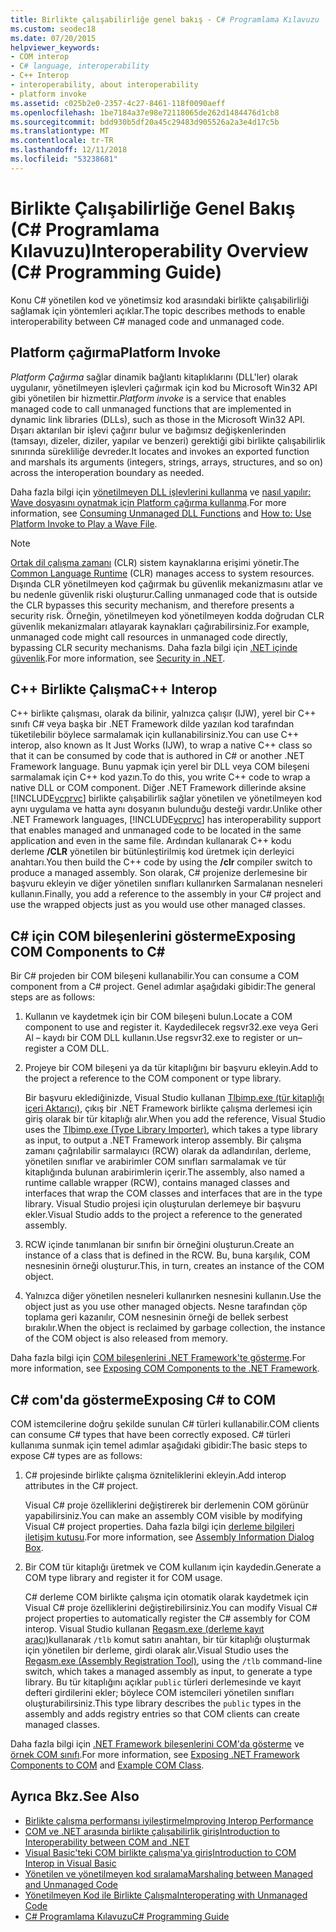 ```yaml
---
title: Birlikte çalışabilirliğe genel bakış - C# Programlama Kılavuzu
ms.custom: seodec18
ms.date: 07/20/2015
helpviewer_keywords:
- COM interop
- C# language, interoperability
- C++ Interop
- interoperability, about interoperability
- platform invoke
ms.assetid: c025b2e0-2357-4c27-8461-118f0090aeff
ms.openlocfilehash: 1be7184a37e98e72118065de262d1484476d1cb8
ms.sourcegitcommit: bdd930b5df20a45c29483d905526a2a3e4d17c5b
ms.translationtype: MT
ms.contentlocale: tr-TR
ms.lasthandoff: 12/11/2018
ms.locfileid: "53238681"
---
```

# <a name="interoperability-overview-c-programming-guide"></a><span data-ttu-id="c619b-102">Birlikte Çalışabilirliğe Genel Bakış (C# Programlama Kılavuzu)</span><span class="sxs-lookup"><span data-stu-id="c619b-102">Interoperability Overview (C# Programming Guide)</span></span>
<span data-ttu-id="c619b-103">Konu C# yönetilen kod ve yönetimsiz kod arasındaki birlikte çalışabilirliği sağlamak için yöntemleri açıklar.</span><span class="sxs-lookup"><span data-stu-id="c619b-103">The topic describes methods to enable interoperability between C# managed code and unmanaged code.</span></span>  
  
## <a name="platform-invoke"></a><span data-ttu-id="c619b-104">Platform çağırma</span><span class="sxs-lookup"><span data-stu-id="c619b-104">Platform Invoke</span></span>  
 <span data-ttu-id="c619b-105">*Platform Çağırma* sağlar dinamik bağlantı kitaplıklarını (DLL'ler) olarak uygulanır, yönetilmeyen işlevleri çağırmak için kod bu Microsoft Win32 API gibi yönetilen bir hizmettir.</span><span class="sxs-lookup"><span data-stu-id="c619b-105">*Platform invoke* is a service that enables managed code to call unmanaged functions that are implemented in dynamic link libraries (DLLs), such as those in the Microsoft Win32 API.</span></span> <span data-ttu-id="c619b-106">Dışarı aktarılan bir işlevi çağırır bulur ve bağımsız değişkenlerinden (tamsayı, dizeler, diziler, yapılar ve benzeri) gerektiği gibi birlikte çalışabilirlik sınırında sürekliliğe devreder.</span><span class="sxs-lookup"><span data-stu-id="c619b-106">It locates and invokes an exported function and marshals its arguments (integers, strings, arrays, structures, and so on) across the interoperation boundary as needed.</span></span>  
  
 <span data-ttu-id="c619b-107">Daha fazla bilgi için [yönetilmeyen DLL işlevlerini kullanma](../../../framework/interop/consuming-unmanaged-dll-functions.md) ve [nasıl yapılır: Wave dosyasını oynatmak için Platform çağırma kullanma](../../../csharp/programming-guide/interop/how-to-use-platform-invoke-to-play-a-wave-file.md).</span><span class="sxs-lookup"><span data-stu-id="c619b-107">For more information, see [Consuming Unmanaged DLL Functions](../../../framework/interop/consuming-unmanaged-dll-functions.md) and [How to: Use Platform Invoke to Play a Wave File](../../../csharp/programming-guide/interop/how-to-use-platform-invoke-to-play-a-wave-file.md).</span></span>  
  
> [!NOTE]
>  <span data-ttu-id="c619b-108">[Ortak dil çalışma zamanı](../../../standard/clr.md) (CLR) sistem kaynaklarına erişimi yönetir.</span><span class="sxs-lookup"><span data-stu-id="c619b-108">The [Common Language Runtime](../../../standard/clr.md) (CLR) manages access to system resources.</span></span> <span data-ttu-id="c619b-109">Dışında CLR yönetilmeyen kod çağırmak bu güvenlik mekanizmasını atlar ve bu nedenle güvenlik riski oluşturur.</span><span class="sxs-lookup"><span data-stu-id="c619b-109">Calling unmanaged code that is outside the CLR bypasses this security mechanism, and therefore presents a security risk.</span></span> <span data-ttu-id="c619b-110">Örneğin, yönetilmeyen kod yönetilmeyen kodda doğrudan CLR güvenlik mekanizmaları atlayarak kaynakları çağırabilirsiniz.</span><span class="sxs-lookup"><span data-stu-id="c619b-110">For example, unmanaged code might call resources in unmanaged code directly, bypassing CLR security mechanisms.</span></span> <span data-ttu-id="c619b-111">Daha fazla bilgi için [.NET içinde güvenlik](../../../standard/security/index.md).</span><span class="sxs-lookup"><span data-stu-id="c619b-111">For more information, see [Security in .NET](../../../standard/security/index.md).</span></span>  
  
## <a name="c-interop"></a><span data-ttu-id="c619b-112">C++ Birlikte Çalışma</span><span class="sxs-lookup"><span data-stu-id="c619b-112">C++ Interop</span></span>  
 <span data-ttu-id="c619b-113">C++ birlikte çalışması, olarak da bilinir, yalnızca çalışır (IJW), yerel bir C++ sınıfı C# veya başka bir .NET Framework dilde yazılan kod tarafından tüketilebilir böylece sarmalamak için kullanabilirsiniz.</span><span class="sxs-lookup"><span data-stu-id="c619b-113">You can use C++ interop, also known as It Just Works (IJW), to wrap a native C++ class so that it can be consumed by code that is authored in C# or another .NET Framework language.</span></span> <span data-ttu-id="c619b-114">Bunu yapmak için yerel bir DLL veya COM bileşeni sarmalamak için C++ kod yazın.</span><span class="sxs-lookup"><span data-stu-id="c619b-114">To do this, you write C++ code to wrap a native DLL or COM component.</span></span> <span data-ttu-id="c619b-115">Diğer .NET Framework dillerinde aksine [!INCLUDE[vcprvc](~/includes/vcprvc-md.md)] birlikte çalışabilirlik sağlar yönetilen ve yönetilmeyen kod aynı uygulama ve hatta aynı dosyanın bulunduğu desteği vardır.</span><span class="sxs-lookup"><span data-stu-id="c619b-115">Unlike other .NET Framework languages, [!INCLUDE[vcprvc](~/includes/vcprvc-md.md)] has interoperability support that enables managed and unmanaged code to be located in the same application and even in the same file.</span></span> <span data-ttu-id="c619b-116">Ardından kullanarak C++ kodu derleme **/CLR** yönetilen bir bütünleştirilmiş kod üretmek için derleyici anahtarı.</span><span class="sxs-lookup"><span data-stu-id="c619b-116">You then build the C++ code by using the **/clr** compiler switch to produce a managed assembly.</span></span> <span data-ttu-id="c619b-117">Son olarak, C# projenize derlemesine bir başvuru ekleyin ve diğer yönetilen sınıfları kullanırken Sarmalanan nesneleri kullanın.</span><span class="sxs-lookup"><span data-stu-id="c619b-117">Finally, you add a reference to the assembly in your C# project and use the wrapped objects just as you would use other managed classes.</span></span>  
  
## <a name="exposing-com-components-to-c"></a><span data-ttu-id="c619b-118">C# için COM bileşenlerini gösterme</span><span class="sxs-lookup"><span data-stu-id="c619b-118">Exposing COM Components to C#</span></span>  
 <span data-ttu-id="c619b-119">Bir C# projeden bir COM bileşeni kullanabilir.</span><span class="sxs-lookup"><span data-stu-id="c619b-119">You can consume a COM component from a C# project.</span></span> <span data-ttu-id="c619b-120">Genel adımlar aşağıdaki gibidir:</span><span class="sxs-lookup"><span data-stu-id="c619b-120">The general steps are as follows:</span></span>  
  
1.  <span data-ttu-id="c619b-121">Kullanın ve kaydetmek için bir COM bileşeni bulun.</span><span class="sxs-lookup"><span data-stu-id="c619b-121">Locate a COM component to use and register it.</span></span> <span data-ttu-id="c619b-122">Kaydedilecek regsvr32.exe veya Geri Al – kaydı bir COM DLL kullanın.</span><span class="sxs-lookup"><span data-stu-id="c619b-122">Use regsvr32.exe to register or un–register a COM DLL.</span></span>  
  
2.  <span data-ttu-id="c619b-123">Projeye bir COM bileşeni ya da tür kitaplığını bir başvuru ekleyin.</span><span class="sxs-lookup"><span data-stu-id="c619b-123">Add to the project a reference to the COM component or type library.</span></span>  
  
     <span data-ttu-id="c619b-124">Bir başvuru eklediğinizde, Visual Studio kullanan [Tlbimp.exe (tür kitaplığı içeri Aktarıcı)](../../../../docs/framework/tools/tlbimp-exe-type-library-importer.md), çıkış bir .NET Framework birlikte çalışma derlemesi için giriş olarak bir tür kitaplığı alır.</span><span class="sxs-lookup"><span data-stu-id="c619b-124">When you add the reference, Visual Studio uses the [Tlbimp.exe (Type Library Importer)](../../../../docs/framework/tools/tlbimp-exe-type-library-importer.md), which takes a type library as input, to output a .NET Framework interop assembly.</span></span> <span data-ttu-id="c619b-125">Bir çalışma zamanı çağrılabilir sarmalayıcı (RCW) olarak da adlandırılan, derleme, yönetilen sınıflar ve arabirimler COM sınıfları sarmalamak ve tür kitaplığında bulunan arabirimlerin içerir.</span><span class="sxs-lookup"><span data-stu-id="c619b-125">The assembly, also named a runtime callable wrapper (RCW), contains managed classes and interfaces that wrap the COM classes and interfaces that are in the type library.</span></span> <span data-ttu-id="c619b-126">Visual Studio projesi için oluşturulan derlemeye bir başvuru ekler.</span><span class="sxs-lookup"><span data-stu-id="c619b-126">Visual Studio adds to the project a reference to the generated assembly.</span></span>  
  
3.  <span data-ttu-id="c619b-127">RCW içinde tanımlanan bir sınıfın bir örneğini oluşturun.</span><span class="sxs-lookup"><span data-stu-id="c619b-127">Create an instance of a class that is defined in the RCW.</span></span> <span data-ttu-id="c619b-128">Bu, buna karşılık, COM nesnesinin örneği oluşturur.</span><span class="sxs-lookup"><span data-stu-id="c619b-128">This, in turn, creates an instance of the COM object.</span></span>  
  
4.  <span data-ttu-id="c619b-129">Yalnızca diğer yönetilen nesneleri kullanırken nesnesini kullanın.</span><span class="sxs-lookup"><span data-stu-id="c619b-129">Use the object just as you use other managed objects.</span></span> <span data-ttu-id="c619b-130">Nesne tarafından çöp toplama geri kazanılır, COM nesnesinin örneği de bellek serbest bırakılır.</span><span class="sxs-lookup"><span data-stu-id="c619b-130">When the object is reclaimed by garbage collection, the instance of the COM object is also released from memory.</span></span>  
  
 <span data-ttu-id="c619b-131">Daha fazla bilgi için [COM bileşenlerini .NET Framework'te gösterme](../../../../docs/framework/interop/exposing-com-components.md).</span><span class="sxs-lookup"><span data-stu-id="c619b-131">For more information, see [Exposing COM Components to the .NET Framework](../../../../docs/framework/interop/exposing-com-components.md).</span></span>  
  
## <a name="exposing-c-to-com"></a><span data-ttu-id="c619b-132">C# com'da gösterme</span><span class="sxs-lookup"><span data-stu-id="c619b-132">Exposing C# to COM</span></span>  
 <span data-ttu-id="c619b-133">COM istemcilerine doğru şekilde sunulan C# türleri kullanabilir.</span><span class="sxs-lookup"><span data-stu-id="c619b-133">COM clients can consume C# types that have been correctly exposed.</span></span> <span data-ttu-id="c619b-134">C# türleri kullanıma sunmak için temel adımlar aşağıdaki gibidir:</span><span class="sxs-lookup"><span data-stu-id="c619b-134">The basic steps to expose C# types are as follows:</span></span>  
  
1.  <span data-ttu-id="c619b-135">C# projesinde birlikte çalışma özniteliklerini ekleyin.</span><span class="sxs-lookup"><span data-stu-id="c619b-135">Add interop attributes in the C# project.</span></span>  
  
     <span data-ttu-id="c619b-136">Visual C# proje özelliklerini değiştirerek bir derlemenin COM görünür yapabilirsiniz.</span><span class="sxs-lookup"><span data-stu-id="c619b-136">You can make an assembly COM visible by modifying Visual C# project properties.</span></span> <span data-ttu-id="c619b-137">Daha fazla bilgi için [derleme bilgileri iletişim kutusu](/visualstudio/ide/reference/assembly-information-dialog-box).</span><span class="sxs-lookup"><span data-stu-id="c619b-137">For more information, see [Assembly Information Dialog Box](/visualstudio/ide/reference/assembly-information-dialog-box).</span></span>  
  
2.  <span data-ttu-id="c619b-138">Bir COM tür kitaplığı üretmek ve COM kullanım için kaydedin.</span><span class="sxs-lookup"><span data-stu-id="c619b-138">Generate a COM type library and register it for COM usage.</span></span>  
  
     <span data-ttu-id="c619b-139">C# derleme COM birlikte çalışma için otomatik olarak kaydetmek için Visual C# proje özelliklerini değiştirebilirsiniz.</span><span class="sxs-lookup"><span data-stu-id="c619b-139">You can modify Visual C# project properties to automatically register the C# assembly for COM interop.</span></span> <span data-ttu-id="c619b-140">Visual Studio kullanan [Regasm.exe (derleme kayıt aracı)](../../../../docs/framework/tools/regasm-exe-assembly-registration-tool.md)kullanarak `/tlb` komut satırı anahtarı, bir tür kitaplığı oluşturmak için yönetilen bir derleme, girdi olarak alır.</span><span class="sxs-lookup"><span data-stu-id="c619b-140">Visual Studio uses the [Regasm.exe (Assembly Registration Tool)](../../../../docs/framework/tools/regasm-exe-assembly-registration-tool.md), using the `/tlb` command-line switch, which takes a managed assembly as input, to generate a type library.</span></span> <span data-ttu-id="c619b-141">Bu tür kitaplığını açıklar `public` türleri derlemesinde ve kayıt defteri girdilerini ekler; böylece COM istemcileri yönetilen sınıfları oluşturabilirsiniz.</span><span class="sxs-lookup"><span data-stu-id="c619b-141">This type library describes the `public` types in the assembly and adds registry entries so that COM clients can create managed classes.</span></span>  
  
 <span data-ttu-id="c619b-142">Daha fazla bilgi için [.NET Framework bileşenlerini COM'da gösterme](../../../../docs/framework/interop/exposing-dotnet-components-to-com.md) ve [örnek COM sınıfı](../../../csharp/programming-guide/interop/example-com-class.md).</span><span class="sxs-lookup"><span data-stu-id="c619b-142">For more information, see [Exposing .NET Framework Components to COM](../../../../docs/framework/interop/exposing-dotnet-components-to-com.md) and [Example COM Class](../../../csharp/programming-guide/interop/example-com-class.md).</span></span>  
  
## <a name="see-also"></a><span data-ttu-id="c619b-143">Ayrıca Bkz.</span><span class="sxs-lookup"><span data-stu-id="c619b-143">See Also</span></span>

- [<span data-ttu-id="c619b-144">Birlikte çalışma performansı iyileştirme</span><span class="sxs-lookup"><span data-stu-id="c619b-144">Improving Interop Performance</span></span>](https://docs.microsoft.com/previous-versions/msp-n-p/ff647812%28v=pandp.10%29)  
- [<span data-ttu-id="c619b-145">COM ve .NET arasında birlikte çalışabilirlik giriş</span><span class="sxs-lookup"><span data-stu-id="c619b-145">Introduction to Interoperability between COM and .NET</span></span>](/office/client-developer/outlook/pia/introduction-to-interoperability-between-com-and-net)  
- [<span data-ttu-id="c619b-146">Visual Basic'teki COM birlikte çalışma'ya giriş</span><span class="sxs-lookup"><span data-stu-id="c619b-146">Introduction to COM Interop in Visual Basic</span></span>](../../../../docs/visual-basic/programming-guide/com-interop/introduction-to-com-interop.md)  
- [<span data-ttu-id="c619b-147">Yönetilen ve yönetilmeyen kod sıralama</span><span class="sxs-lookup"><span data-stu-id="c619b-147">Marshaling between Managed and Unmanaged Code</span></span>](../../../../docs/framework/interop/interop-marshaling.md)  
- [<span data-ttu-id="c619b-148">Yönetilmeyen Kod ile Birlikte Çalışma</span><span class="sxs-lookup"><span data-stu-id="c619b-148">Interoperating with Unmanaged Code</span></span>](../../../../docs/framework/interop/index.md)  
- [<span data-ttu-id="c619b-149">C# Programlama Kılavuzu</span><span class="sxs-lookup"><span data-stu-id="c619b-149">C# Programming Guide</span></span>](../../../csharp/programming-guide/index.md)
